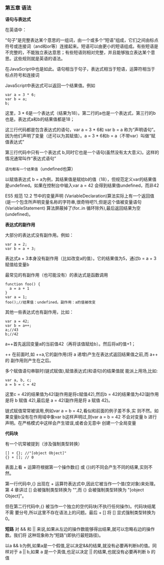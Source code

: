 ### 第五章 语法

**语句与表达式**

在英语中：

“句子”是完整表达某个意思的一组词，由一个或多个“短语”组成，它们之间由标点符号或连接词（and和or等）连接起来。短语可以由更小的短语组成。有些短语是不完整的，不能独立表达意思；有些短语则相对完整，并且能够独立表达某个意思。这些规则就是英语的语法。

在JavaScript中也是如此。语句相当于句子，表达式相当于短语，运算符相当于标点符号和连接词

JavaScript中表达式可以返回一个结果值。例如
```
var a = 3 * 6;
var b = a;
b;
```
这里，3 * 6是一个表达式（结果为18）。第二行的a也是一个表达式，第三行的b也是。表达式a和b的结果值都是18；

这三行代码都是包含表达式的语句，var a = 3 * 6和 var b = a 称为“声明语句”。因为他们声明了变量（还可以为其赋值）。a = 3 * 6和b = a（不带var）叫做“赋值表达式”

第三行代码中只有一个表达式 b,同时它也是一个语句(虽然没有太大意义)。这样的情况通常叫作“表达式语句”


`语句都有一个结果值`（undefined也算）

以赋值表达式 b = a为例，其结果值是赋给b的值（18），但规范定义var的结果值是undefined。如果在控制台中输入var a = 42 会得到结果值undefined，而非42

ES5 规范 12.2 节中的变量声明 (VariableDeclaration)算法实际上有一个返回值(是一个包含所声明变量名称的字符串,很奇特吧?),但是这个值被变量语句(VariableStatement) 算法屏蔽掉了(for..in 循环除外),最后返回结果为空(undefined)。


**表达式的副作用**

大部分的表达式没有副作用。例如：
```
var a = 2;
var b = a + 3;
```
表达式a + 3本身没有副作用（比如改变a的值）。它的结果值为5，通过b = a + 3 赋值给变量b

最常见的有副作用（也可能没有）的表达式是函数调用
```
function foo() {
  a = a + 1
}
var a = 1;
foo();//结果值：undefined。副作用：a的值被改变
```
其他一些表达式也有副作用，比如：
```
var a = 42;
var b = a++;
a;//43
b;//42
```
a++首先返回变量a的当前值42（再将该值赋给b）。然后将a的值+1；

++ 在前面时,如 ++a,它的副作用(将 a 递增)产生在表达式返回结果值之前,而 a++ 的 副作用则产生在之后。

多个赋值语句串联时(链式赋值),赋值表达式(和语句)的结果值就 能派上用场,比如:

```
var a, b, c;
a = b = c = 42
```

这里c = 42的结果值为42(副作用是将c赋值42),然后b = 42的结果值为42(副作用 是将 b 赋值 42),最后是 a = 42(副作用是将 a 赋值 42)。

链式赋值常常被误用,例如var a = b = 42,看似和前面的例子差不多,实 则不然。如果变量b没有在作用域中象var b这样声明过,则var a = b = 42 不会对变量 b 进行声明。在严格模式中这样会产生错误,或者会无意中 创建一个全局变量

**代码块**

有一个坑常被提到（涉及强制类型转换）

```
[] + {}; //"[object Object]"
{} + []; // 0
```

表面上看 + 运算符根据第一个操作数([] 或 {})的不同会产生不同的结果,实则不然。

第一行代码中,{} 出现在 + 运算符表达式中,因此它被当作一个值(空对象)来处理。第
4 章讲过 [] 会被强制类型转换为 "",而 {} 会被强制类型转换为 "[object Object]"。

但在第二行代码中,{} 被当作一个独立的空代码块(不执行任何操作)。代码块结尾不需 要分号,所以这里不存在语法上的问题。最后 + [] 将 [] 显式强制类型转换为0。


**短路**
对 && 和 || 来说,如果从左边的操作数能够得出结果,就可以忽略右边的操作数。我们将 这种现象称为“短路”(即执行最短路径)。

以a && b为例,如果a是一个假值,足以决定&&的结果,就没有必要再判断b的值。同 样对于 a || b,如果 a 是一个真值,也足以决定 || 的结果,也就没有必要再判断 b 的值
